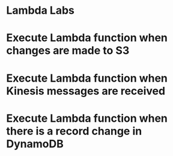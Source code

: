 # Lambda Labs
# Execute Lambda function when changes are made to S3
# Execute Lambda function when Kinesis messages are received
# Execute Lambda function when there is a record change in DynamoDB
